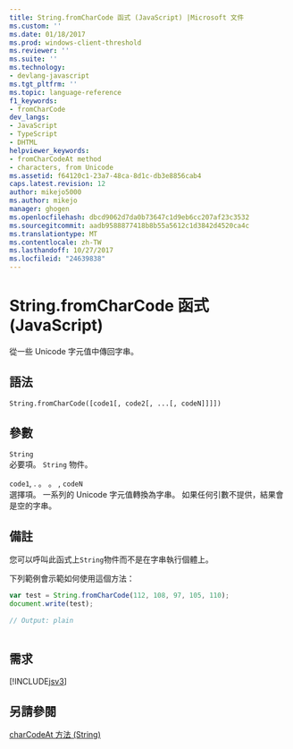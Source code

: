 ```yaml
---
title: String.fromCharCode 函式 (JavaScript) |Microsoft 文件
ms.custom: ''
ms.date: 01/18/2017
ms.prod: windows-client-threshold
ms.reviewer: ''
ms.suite: ''
ms.technology:
- devlang-javascript
ms.tgt_pltfrm: ''
ms.topic: language-reference
f1_keywords:
- fromCharCode
dev_langs:
- JavaScript
- TypeScript
- DHTML
helpviewer_keywords:
- fromCharCodeAt method
- characters, from Unicode
ms.assetid: f64120c1-23a7-48ca-8d1c-db3e8856cab4
caps.latest.revision: 12
author: mikejo5000
ms.author: mikejo
manager: ghogen
ms.openlocfilehash: dbcd9062d7da0b73647c1d9eb6cc207af23c3532
ms.sourcegitcommit: aadb9588877418b8b55a5612c1d3842d4520ca4c
ms.translationtype: MT
ms.contentlocale: zh-TW
ms.lasthandoff: 10/27/2017
ms.locfileid: "24639838"
---
```

# <a name="stringfromcharcode-function-javascript"></a>String.fromCharCode 函式 (JavaScript)
從一些 Unicode 字元值中傳回字串。  
  
## <a name="syntax"></a>語法  
  
```  
String.fromCharCode([code1[, code2[, ...[, codeN]]]])   
```  
  
## <a name="parameters"></a>參數  
 `String`  
 必要項。 `String` 物件。  
  
 `code1`, . 。 。 , `codeN`  
 選擇項。 一系列的 Unicode 字元值轉換為字串。 如果任何引數不提供，結果會是空的字串。  
  
## <a name="remarks"></a>備註  
 您可以呼叫此函式上`String`物件而不是在字串執行個體上。  
  
 下列範例會示範如何使用這個方法：  
  
```JavaScript  
var test = String.fromCharCode(112, 108, 97, 105, 110);  
document.write(test);  
  
// Output: plain  
  
```  
  
## <a name="requirements"></a>需求  
 [!INCLUDE[jsv3](../../javascript/reference/includes/jsv3-md.md)]  
  
## <a name="see-also"></a>另請參閱  
 [charCodeAt 方法 (String)](../../javascript/reference/charcodeat-method-string-javascript.md)
